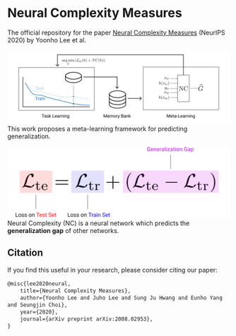 # Neural Complexity Measures

The official repository for the paper [Neural Complexity Measures](https://arxiv.org/abs/2008.02953) (NeurIPS 2020) by Yoonho Lee et al.

![](_assets/training_loop.png) 
This work proposes a meta-learning framework for predicting generalization.

![](_assets/gap_definition.png) 
Neural Complexity (NC) is a neural network which predicts the __generalization gap__ of other networks.

## Citation
If you find this useful in your research, please consider citing our paper:
```
@misc{lee2020neural,
    title={Neural Complexity Measures},
    author={Yoonho Lee and Juho Lee and Sung Ju Hwang and Eunho Yang and Seungjin Choi},
    year={2020},
    journal={arXiv preprint arXiv:2008.02953},
}
```